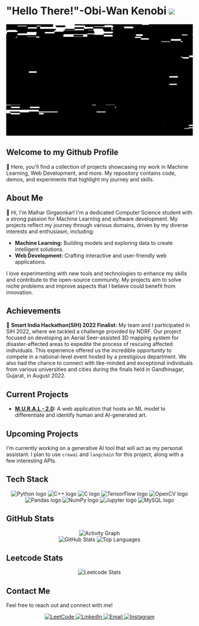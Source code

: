 # "Hello There!"-Obi-Wan Kenobi <img src="https://raw.githubusercontent.com/MartinHeinz/MartinHeinz/master/wave.gif" width="30px" />

<div align="center">
  <img src="https://github.com/Malhar-Girgaonkar/Malhar-Girgaonkar/blob/main/Images/Head_banner.gif?raw=true" alt="Banner" height = "300" width="1000" />
</div>

## Welcome to my Github Profile

🚀 Here, you'll find a collection of projects showcasing my work in Machine Learning, Web Development, and more. My repository contains code, demos, and experiments that highlight my journey and skills.

## About Me

👋 Hi, I'm Malhar Girgaonkar! I'm a dedicated Computer Science student with a strong passion for Machine Learning and software development. My projects reflect my journey through various domains, driven by my diverse interests and enthusiasm, including:

- **Machine Learning:** Building models and exploring data to create intelligent solutions.
- **Web Development:** Crafting interactive and user-friendly web applications.

I love experimenting with new tools and technologies to enhance my skills and contribute to the open-source community. My projects aim to solve niche problems and improve aspects that I believe could benefit from innovation.

## Achievements

🏅 **Smart India Hackathon(SIH) 2022 Finalist:** My team and I participated in SIH 2022, where we tackled a challenge provided by NDRF. Our project focused on developing an Aerial Seer-assisted 3D mapping system for disaster-affected areas to expedite the process of rescuing affected individuals. This experience offered us the incredible opportunity to compete in a national-level event hosted by a prestigious department. We also had the chance to connect with like-minded and exceptional individuals from various universities and cities during the finals held in Gandhinagar, Gujarat, in August 2022.


## Current Projects

- **[M.U.R.A.L - 2.0](https://github.com/Malhar-Girgaonkar/M.U.R.A.L-2.0):** A web application that hosts an ML model to differentiate and identify human and AI-generated art.

## Upcoming Projects

I'm currently working on a generative AI tool that will act as my personal assistant. I plan to use `crewai` and `langchain` for this project, along with a few interesting APIs.

## Tech Stack

<div align="center">
  <img src="https://cdn.jsdelivr.net/gh/devicons/devicon/icons/python/python-original.svg" height="40" width="52" alt="Python logo" />
  <img src="https://cdn.jsdelivr.net/gh/devicons/devicon/icons/cplusplus/cplusplus-plain.svg" height="40" width="52" alt="C++ logo" />
  <img src="https://cdn.jsdelivr.net/gh/devicons/devicon/icons/c/c-plain.svg" height="40" width="52" alt="C logo" />
  <img src="https://cdn.jsdelivr.net/gh/devicons/devicon/icons/tensorflow/tensorflow-original.svg" height="40" width="52" alt="TensorFlow logo" />
  <img src="https://cdn.jsdelivr.net/gh/devicons/devicon/icons/opencv/opencv-original.svg" height="40" width="52" alt="OpenCV logo" />
  <img src="https://cdn.jsdelivr.net/gh/devicons/devicon/icons/pandas/pandas-original.svg" height="40" width="52" alt="Pandas logo" />
  <img src="https://cdn.jsdelivr.net/gh/devicons/devicon/icons/numpy/numpy-original.svg" height="40" width="52" alt="NumPy logo" />
  <img src="https://cdn.jsdelivr.net/gh/devicons/devicon/icons/jupyter/jupyter-original-wordmark.svg" height="40" width="52" alt="Jupyter logo" />
  <img src="https://cdn.jsdelivr.net/gh/devicons/devicon/icons/mysql/mysql-original-wordmark.svg" height="40" width="52" alt="MySQL logo" />
</div>

## GitHub Stats

<div align="center">
  <div>
    <img src="https://github-readme-activity-graph.vercel.app/graph?username=Malhar-Girgaonkar&theme=react-dark&show_icons=true" alt="Activity Graph" />
  </div>
  <div>
    <img src="https://github-readme-stats.vercel.app/api?username=Malhar-Girgaonkar&show_icons=true&theme=dark" alt="GitHub Stats" />
    <img src="https://github-readme-stats.vercel.app/api/top-langs/?username=Malhar-Girgaonkar&layout=compact&theme=dark&show_icons=true" alt="Top Languages" />
  </div>
</div>

## Leetcode Stats

<div align="center">
 <img src="https://leetcard.jacoblin.cool/Malhar_Girgaonkar?theme=dark&font=ABeeZee&ext=heatmap" alt="Leetcode Stats" />
  </div>
  
## Contact Me

Feel free to reach out and connect with me!

<div align="center">
  <a href="https://leetcode.com/u/Malhar_Girgaonkar/" target="_blank">
    <img src="https://upload.wikimedia.org/wikipedia/commons/1/19/LeetCode_logo_black.png" alt="LeetCode" height="40" width="52"/>
  </a>
  <a href="https://www.linkedin.com/in/malhar-girgaonkar-b9223a28a/" target="_blank">
    <img src="https://cdn.jsdelivr.net/gh/devicons/devicon/icons/linkedin/linkedin-original.svg" alt="LinkedIn" height="40" width="52"/>
  </a>
  <a href="mailto:malhargirgaonkar@gmail.com" target="_blank">
    <img src="https://img.icons8.com/fluency/48/000000/email.png" alt="Email" height="40" width="52"/>
  </a>
  <a href="https://www.instagram.com/melophile_mg/" target="_blank">
    <img src="https://upload.wikimedia.org/wikipedia/commons/a/a5/Instagram_icon.png" alt="Instagram" height="40" width="52"/>
  </a>
</div>
